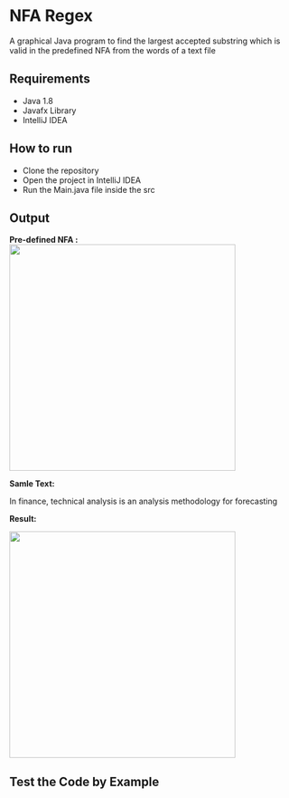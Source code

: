 # NFA Regex


A graphical Java program to find the largest accepted substring which is valid in the predefined NFA from the words of a text file


## Requirements


- Java 1.8
- Javafx Library
- IntelliJ IDEA


## How to run
* Clone the repository
* Open the project in IntelliJ IDEA
* Run the Main.java file inside the src


## Output


**Pre-defined NFA :**
<img src="https://user-images.githubusercontent.com/47594854/143494526-49138319-6acd-416c-ab2a-f93d61687fa4.png" width="400">

**Samle Text:**

In finance, technical analysis is an analysis methodology for forecasting

**Result:**

<img src="https://user-images.githubusercontent.com/47594854/143494818-1a98c712-f465-4dd4-bf66-bf947c982586.png" width="400">


## Test the Code by Example


